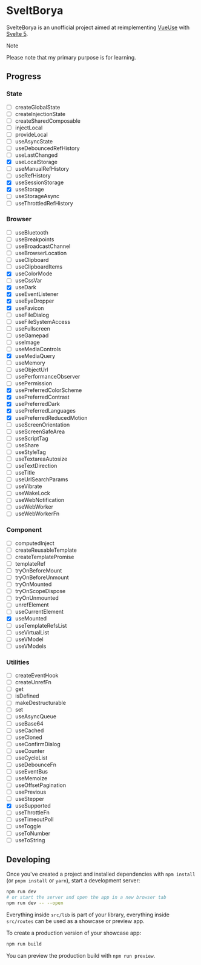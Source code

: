 # SveltBorya
SvelteBorya is an unofficial project aimed at reimplementing [VueUse](https://vueuse.org/) with [Svelte 5](https://svelte.dev/).
> [!NOTE]
> Please note that my primary purpose is for learning.

## Progress
### State
- [ ] createGlobalState
- [ ] createInjectionState
- [ ] createSharedComposable
- [ ] injectLocal
- [ ] provideLocal
- [ ] useAsyncState
- [ ] useDebouncedRefHistory
- [ ] useLastChanged
- [x] useLocalStorage
- [ ] useManualRefHistory
- [ ] useRefHistory
- [x] useSessionStorage
- [x] useStorage
- [ ] useStorageAsync
- [ ] useThrottledRefHistory

### Browser
- [ ] useBluetooth
- [ ] useBreakpoints
- [ ] useBroadcastChannel
- [ ] useBrowserLocation
- [ ] useClipboard
- [ ] useClipboardItems
- [x] useColorMode
- [ ] useCssVar
- [x] useDark
- [x] useEventListener
- [x] useEyeDropper
- [x] useFavicon
- [ ] useFileDialog
- [ ] useFileSystemAccess
- [ ] useFullscreen
- [ ] useGamepad
- [ ] useImage
- [ ] useMediaControls
- [x] useMediaQuery
- [ ] useMemory
- [ ] useObjectUrl
- [ ] usePerformanceObserver
- [ ] usePermission
- [x] usePreferredColorScheme
- [x] usePreferredContrast
- [x] usePreferredDark
- [x] usePreferredLanguages
- [x] usePreferredReducedMotion
- [ ] useScreenOrientation
- [ ] useScreenSafeArea
- [ ] useScriptTag
- [ ] useShare
- [ ] useStyleTag
- [ ] useTextareaAutosize
- [ ] useTextDirection
- [ ] useTitle
- [ ] useUrlSearchParams
- [ ] useVibrate
- [ ] useWakeLock
- [ ] useWebNotification
- [ ] useWebWorker
- [ ] useWebWorkerFn

### Component
- [ ] computedInject
- [ ] createReusableTemplate
- [ ] createTemplatePromise
- [ ] templateRef
- [ ] tryOnBeforeMount
- [ ] tryOnBeforeUnmount
- [ ] tryOnMounted
- [ ] tryOnScopeDispose
- [ ] tryOnUnmounted
- [ ] unrefElement
- [ ] useCurrentElement
- [x] useMounted
- [ ] useTemplateRefsList
- [ ] useVirtualList
- [ ] useVModel
- [ ] useVModels

### Utilities
- [ ] createEventHook
- [ ] createUnrefFn
- [ ] get
- [ ] isDefined
- [ ] makeDestructurable
- [ ] set
- [ ] useAsyncQueue
- [ ] useBase64
- [ ] useCached
- [ ] useCloned
- [ ] useConfirmDialog
- [ ] useCounter
- [ ] useCycleList
- [ ] useDebounceFn
- [ ] useEventBus
- [ ] useMemoize
- [ ] useOffsetPagination
- [ ] usePrevious
- [ ] useStepper
- [x] useSupported
- [ ] useThrottleFn
- [ ] useTimeoutPoll
- [ ] useToggle
- [ ] useToNumber
- [ ] useToString

## Developing
Once you've created a project and installed dependencies with `npm install` (or `pnpm install` or `yarn`), start a development server:

```bash
npm run dev
# or start the server and open the app in a new browser tab
npm run dev -- --open
```

Everything inside `src/lib` is part of your library, everything inside `src/routes` can be used as a showcase or preview app.

To create a production version of your showcase app:

```bash
npm run build
```

You can preview the production build with `npm run preview`.
